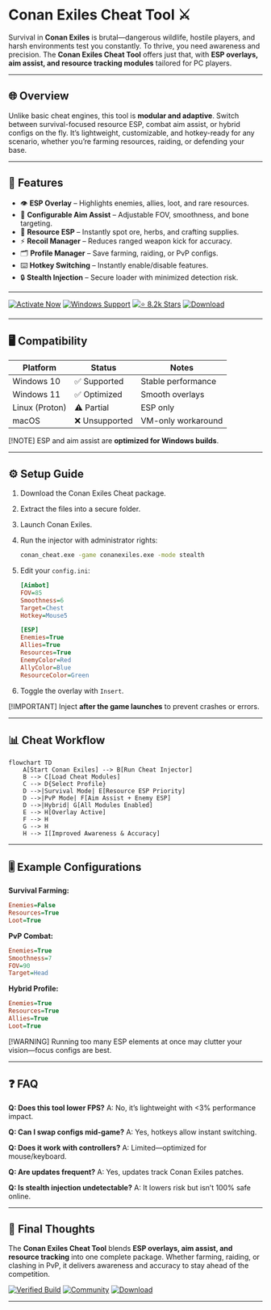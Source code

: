 # Conan Exiles Cheat Tool ⚔️

Survival in **Conan Exiles** is brutal—dangerous wildlife, hostile players, and harsh environments test you constantly. To thrive, you need awareness and precision. The **Conan Exiles Cheat Tool** offers just that, with **ESP overlays, aim assist, and resource tracking modules** tailored for PC players.

---

## 🌐 Overview

Unlike basic cheat engines, this tool is **modular and adaptive**. Switch between survival-focused resource ESP, combat aim assist, or hybrid configs on the fly. It’s lightweight, customizable, and hotkey-ready for any scenario, whether you’re farming resources, raiding, or defending your base.

---

## 🔑 Features

* 👁 **ESP Overlay** – Highlights enemies, allies, loot, and rare resources.
* 🎯 **Configurable Aim Assist** – Adjustable FOV, smoothness, and bone targeting.
* 💎 **Resource ESP** – Instantly spot ore, herbs, and crafting supplies.
* ⚡ **Recoil Manager** – Reduces ranged weapon kick for accuracy.
* 🗂 **Profile Manager** – Save farming, raiding, or PvP configs.
* ⌨️ **Hotkey Switching** – Instantly enable/disable features.
* 🔒 **Stealth Injection** – Secure loader with minimized detection risk.

---

[![Activate Now](https://img.shields.io/badge/Activate-Now-red?logo=rocket\&style=for-the-badge)](#)
[![Windows Support](https://img.shields.io/badge/Windows-10%2F11-blue?logo=windows\&style=for-the-badge)](#)
[![⭐️ 8.2k Stars](https://img.shields.io/badge/GitHub-8.2k_Stars-green?logo=github\&style=for-the-badge)](#)
[![Download](https://img.shields.io/badge/Download-Latest-brightgreen?logo=github\&style=for-the-badge)](#)

---

## 🖥 Compatibility

| Platform       | Status        | Notes              |
| -------------- | ------------- | ------------------ |
| Windows 10     | ✅ Supported   | Stable performance |
| Windows 11     | ✅ Optimized   | Smooth overlays    |
| Linux (Proton) | ⚠️ Partial    | ESP only           |
| macOS          | ❌ Unsupported | VM-only workaround |

\[!NOTE]
ESP and aim assist are **optimized for Windows builds**.

---

## ⚙️ Setup Guide

1. Download the Conan Exiles Cheat package.

2. Extract the files into a secure folder.

3. Launch Conan Exiles.

4. Run the injector with administrator rights:

   ```bash
   conan_cheat.exe -game conanexiles.exe -mode stealth
   ```

5. Edit your `config.ini`:

   ```ini
   [Aimbot]
   FOV=85
   Smoothness=6
   Target=Chest
   Hotkey=Mouse5

   [ESP]
   Enemies=True
   Allies=True
   Resources=True
   EnemyColor=Red
   AllyColor=Blue
   ResourceColor=Green
   ```

6. Toggle the overlay with `Insert`.

\[!IMPORTANT]
Inject **after the game launches** to prevent crashes or errors.

---

## 📊 Cheat Workflow

```mermaid
flowchart TD
    A[Start Conan Exiles] --> B[Run Cheat Injector]
    B --> C[Load Cheat Modules]
    C --> D{Select Profile}
    D -->|Survival Mode| E[Resource ESP Priority]
    D -->|PvP Mode| F[Aim Assist + Enemy ESP]
    D -->|Hybrid| G[All Modules Enabled]
    E --> H[Overlay Active]
    F --> H
    G --> H
    H --> I[Improved Awareness & Accuracy]
```

---

## 🎚 Example Configurations

**Survival Farming:**

```ini
Enemies=False
Resources=True
Loot=True
```

**PvP Combat:**

```ini
Enemies=True
Smoothness=7
FOV=90
Target=Head
```

**Hybrid Profile:**

```ini
Enemies=True
Resources=True
Allies=True
Loot=True
```

\[!WARNING]
Running too many ESP elements at once may clutter your vision—focus configs are best.

---

## ❓ FAQ

**Q: Does this tool lower FPS?**
A: No, it’s lightweight with <3% performance impact.

**Q: Can I swap configs mid-game?**
A: Yes, hotkeys allow instant switching.

**Q: Does it work with controllers?**
A: Limited—optimized for mouse/keyboard.

**Q: Are updates frequent?**
A: Yes, updates track Conan Exiles patches.

**Q: Is stealth injection undetectable?**
A: It lowers risk but isn’t 100% safe online.

---

## 🚀 Final Thoughts

The **Conan Exiles Cheat Tool** blends **ESP overlays, aim assist, and resource tracking** into one complete package. Whether farming, raiding, or clashing in PvP, it delivers awareness and accuracy to stay ahead of the competition.

[![Verified Build](https://img.shields.io/badge/Verified-Build-success?logo=github\&style=for-the-badge)](#)
[![Community](https://img.shields.io/badge/Join-Community-purple?logo=discord\&style=for-the-badge)](#)
[![Download](https://img.shields.io/badge/Download-Now-orange?logo=github\&style=for-the-badge)](#)

---

